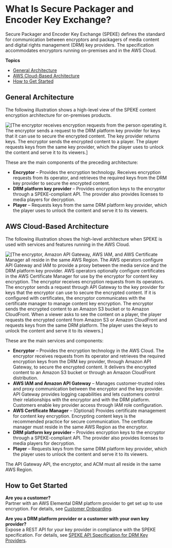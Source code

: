 # What Is Secure Packager and Encoder Key Exchange?<a name="what-is-speke"></a>

Secure Packager and Encoder Key Exchange \(SPEKE\) defines the standard for communication between encryptors and packagers of media content and digital rights management \(DRM\) key providers\. The specification accommodates encryptors running on\-premises and in the AWS Cloud\. 

**Topics**
+ [General Architecture](#general-architecture)
+ [AWS Cloud\-Based Architecture](#services-architecture)
+ [How to Get Started](#how-to-start)

## General Architecture<a name="general-architecture"></a>

The following illustration shows a high\-level view of the SPEKE content encryption architecture for on\-premises products\.

![\[The encryptor receives encryption requests from the person operating it. The encryptor sends a request to the DRM platform key provider for keys that it can use to secure the encrypted content. The key provider returns keys. The encryptor sends the encrypted content to a player. The player requests keys from the same key provider, which the player uses to unlock the content and serve it to its viewers.\]](http://docs.aws.amazon.com/speke/latest/documentation/images/speke-high-level.png)

These are the main components of the preceding architecture:
+ **Encryptor** – Provides the encryption technology\. Receives encryption requests from its operator, and retrieves the required keys from the DRM key provider to secure the encrypted content\. 
+ **DRM platform key provider** – Provides encryption keys to the encryptor through a SPEKE\-compliant API\. The provider also provides licenses to media players for decryption\. 
+ **Player** – Requests keys from the same DRM platform key provider, which the player uses to unlock the content and serve it to its viewers\.

## AWS Cloud\-Based Architecture<a name="services-architecture"></a>

The following illustration shows the high\-level architecture when SPEKE is used with services and features running in the AWS Cloud\.

![\[The encryptor, Amazon API Gateway, AWS IAM, and AWS Certificate Manager all reside in the same AWS Region. The AWS operators configure API Gateway and IAM to provide a proxy between the media service and the DRM platform key provider. AWS operators optionally configure certificates in the AWS Certificate Manager for use by the encryptor for content key encryption. The encryptor receives encryption requests from its operators. The encryptor sends a request through API Gateway to the key provider for keys that the encryptor can use to secure the encrypted content. If it is configured with certificates, the encryptor communicates with the certificate manager to manage content key encryption. The encryptor sends the encrypted content to an Amazon S3 bucket or to Amazon CloudFront. When a viewer asks to see the content on a player, the player requests the encrypted content from Amazon S3 or Amazon CloudFront and requests keys from the same DRM platform. The player uses the keys to unlock the content and serve it to its viewers.\]](http://docs.aws.amazon.com/speke/latest/documentation/images/speke-services-high-level.png)

These are the main services and components:
+ **Encryptor** – Provides the encryption technology in the AWS Cloud\. The encryptor receives requests from its operator and retrieves the required encryption keys from the DRM key provider, through Amazon API Gateway, to secure the encrypted content\. It delivers the encrypted content to an Amazon S3 bucket or through an Amazon CloudFront distribution\. 
+ **AWS IAM and Amazon API Gateway** – Manages customer\-trusted roles and proxy communication between the encryptor and the key provider\. API Gateway provides logging capabilities and lets customers control their relationships with the encryptor and with the DRM platform\. Customers enable key provider access through IAM role configuration\. 
+ **AWS Certificate Manager** – \(Optional\) Provides certificate management for content key encryption\. Encrypting content keys is the recommended practice for secure communication\. The certificate manager must reside in the same AWS Region as the encryptor\.
+ **DRM platform key provider** – Provides encryption keys to the encryptor through a SPEKE\-compliant API\. The provider also provides licenses to media players for decryption\. 
+ **Player** – Requests keys from the same DRM platform key provider, which the player uses to unlock the content and serve it to its viewers\.

The API Gateway API, the encryptor, and ACM must all reside in the same AWS Region\. 

## How to Get Started<a name="how-to-start"></a>

**Are you a customer?**  
Partner with an AWS Elemental DRM platform provider to get set up to use encryption\. For details, see [Customer Onboarding](customer-onboarding.md)\.

**Are you a DRM platform provider or a customer with your own key provider?**  
Expose a REST API for your key provider in compliance with the SPEKE specification\. For details, see [SPEKE API Specification for DRM Key Providers](speke-api-specification.md)\.